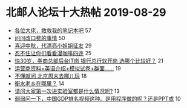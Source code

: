 # 北邮人论坛十大热帖 2019-08-29

- [各位大佬，救救我的笔记本吧](https://bbs.byr.cn/article/Notebook/179948) 57
- [问问改口费的事情](https://bbs.byr.cn/article/Feeling/3120273) 50
- [喜迎中秋，代漂亮小姐姐征友](https://bbs.byr.cn/article/Friends/1935971) 29
- [忍不住让你们看看漫咖啡四连](https://bbs.byr.cn/article/Picture/3247810) 25
- [快30岁，券商总部后台IT岗 银行总行软开岗 选哪个比较好？](https://bbs.byr.cn/article/WorkLife/1128810) 21
- [运营商资料+英语介绍+模拟试卷+群面……](https://bbs.byr.cn/article/Job/2044646) 19
- [不懂就问 北京周末去哪儿玩](https://bbs.byr.cn/article/Talking/6144515) 18
- [衡水老乡在哪里？](https://bbs.byr.cn/article/Hebei/247108) 14
- [请问大家第一次进实验室都是什么情况呢?](https://bbs.byr.cn/article/GoAbroad/366138) 13
- [弱弱问一下，中国GDP排名视频这种。是用程序做的呢？还是PPT或](https://bbs.byr.cn/article/Visualization/399) 10


